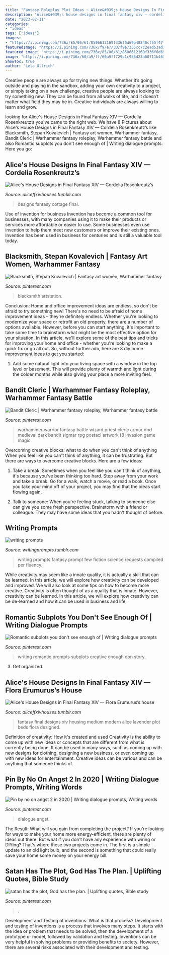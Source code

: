 ```yaml
---
title: "Fantasy Roleplay Plot Ideas ~ Alice&#039;s House Designs In Final Fantasy Xiv — Cordelia Rosenkreutz’s"
description: "Alice&#039;s house designs in final fantasy xiv — cordelia rosenkreutz’s"
date: "2023-02-11"
categories:
- "ideas"
tags: ["ideas"]
images:
- "https://i.pinimg.com/736x/85/06/61/8506612169f336f6d69b48240cf55f47--romantic-writing-prompts-story-inspiration.jpg"
featuredImage: "https://i.pinimg.com/736x/f9/e7/33/f9e7335cc7c2ead53ad7b9adafa62a42.jpg"
featured_image: "https://i.pinimg.com/736x/85/06/61/8506612169f336f6d69b48240cf55f47--romantic-writing-prompts-story-inspiration.jpg"
image: "https://i.pinimg.com/736x/60/a9/ff/60a9ff729c1c956d23a00711b463dc5f.jpg"
ShowToc: true
author: "Lela Ullrich"
---
```



Creative people are always up for trying new things. Whether it’s going outside and playing in the sandbox, adding your own creativity to a project, or simply taking on a new challenge, creative people are always looking to try something new. They can be found from all walks of life, and it doesn’t matter what field they may be in. Creative individuals are always willing to learn and grow.

	

		
looking for Alice&#039;s House Designs in Final Fantasy XIV — Cordelia Rosenkreutz’s you've came to the right web. We have 8 Pictures about Alice&#039;s House Designs in Final Fantasy XIV — Cordelia Rosenkreutz’s like Blacksmith, Stepan Kovalevich | Fantasy art women, Warhammer fantasy, Bandit Cleric | Warhammer fantasy roleplay, Warhammer fantasy battle and also Romantic subplots you don&#039;t see enough of | Writing dialogue prompts. Here you go:
		
    
## Alice&#039;s House Designs In Final Fantasy XIV — Cordelia Rosenkreutz’s

<img loading=lazy src="https://66.media.tumblr.com/f36ad597bc85aa2bdf3071d249c30898/tumblr_ozblwlWqXk1wheh1to8_1280.png" onerror="this.onerror=null;this.src='https://tse4.mm.bing.net/th?id=OIP.Z0vt8LQNM_qvkqHOw61RBwHaEK&amp;pid=15.1';" alt="Alice&#039;s House Designs in Final Fantasy XIV — Cordelia Rosenkreutz’s">

_Source: aliceffxivhouses.tumblr.com_

>designs fantasy cottage final. 

	

Use of invention for business
Invention has become a common tool for businesses, with many companies using it to make their products or services more affordable or easier to use. Some businesses even use invention to help them meet new customers or improve their existing ones. Invention has been used in business for centuries and is still a valuable tool today.

    
## Blacksmith, Stepan Kovalevich | Fantasy Art Women, Warhammer Fantasy

<img loading=lazy src="https://i.pinimg.com/736x/67/26/81/672681fd490d4b820c44bef88952975f--character-design-character-ideas.jpg" onerror="this.onerror=null;this.src='https://tse4.mm.bing.net/th?id=OIP.HB87sNbttqPfInKsMyktVwHaKx&amp;pid=15.1';" alt="Blacksmith, Stepan Kovalevich | Fantasy art women, Warhammer fantasy">

_Source: pinterest.com_

>blacksmith artstation. 

	

Conclusion: Home and office improvement ideas are endless, so don't be afraid to try something new!
There's no need to be afraid of home improvement ideas – they're definitely endless. Whether you're looking to modernize your space or retrofit an old property, there are a number of options available. However, before you can start anything, it's important to take some time to brainstorm what might be the most effective option for your situation. In this article, we'll explore some of the best tips and tricks for improving your home and office - whether you're looking to make a quick fix or go all out. So, without further ado, here are 8 diy home improvement ideas to get you started: 
1) Add some natural light into your living space with a window in the top level or basement. This will provide plenty of warmth and light during the colder months while also giving your place a more inviting feel.

    
## Bandit Cleric | Warhammer Fantasy Roleplay, Warhammer Fantasy Battle

<img loading=lazy src="https://i.pinimg.com/736x/c8/26/fe/c826fe3cc9de0af77a6bdfd70dad9247.jpg" onerror="this.onerror=null;this.src='https://tse1.mm.bing.net/th?id=OIP.Tn6oY-KtMA6sA92VHDAHygHaK4&amp;pid=15.1';" alt="Bandit Cleric | Warhammer fantasy roleplay, Warhammer fantasy battle">

_Source: pinterest.com_

>warhammer warrior fantasy battle wizard priest cleric armor dnd medieval dark bandit sigmar rpg postaci artwork f8 invasion game magic. 

	

Overcoming creative blocks: what to do when you can't think of anything
When you feel like you can't think of anything, it can be frustrating. But there are ways to overcome creative blocks. Here are a few ideas: 
1. Take a break: Sometimes when you feel like you can't think of anything, it's because you've been thinking too hard. Step away from your work and take a break. Go for a walk, watch a movie, or read a book. Once you take your mind off of your project, you may find that the ideas start flowing again.

2. Talk to someone: When you're feeling stuck, talking to someone else can give you some fresh perspective. Brainstorm with a friend or colleague. They may have some ideas that you hadn't thought of before.


    
## Writing Prompts

<img loading=lazy src="http://24.media.tumblr.com/655997623021b4ab71852b02644ba972/tumblr_meq0b0N0Uf1qee12to7_1280.png" onerror="this.onerror=null;this.src='https://tse4.mm.bing.net/th?id=OIP.BjlcjoH2C5rwCZ3p9sFA8wHaFj&amp;pid=15.1';" alt="writing prompts">

_Source: writingprompts.tumblr.com_

>writing prompts fantasy prompt few fiction science requests compiled per fluency. 

	

While creativity may seem like a innate quality, it is actually a skill that can be learned. In this article, we will explore how creativity can be developed and improved. We will also look at some tips on how to become more creative.
Creativity is often thought of as a quality that is innate. However, creativity can be learned. In this article, we will explore how creativity can be de-learned and how it can be used in business and life.

    
## Romantic Subplots You Don&#039;t See Enough Of | Writing Dialogue Prompts

<img loading=lazy src="https://i.pinimg.com/736x/85/06/61/8506612169f336f6d69b48240cf55f47--romantic-writing-prompts-story-inspiration.jpg" onerror="this.onerror=null;this.src='https://tse1.mm.bing.net/th?id=OIP.Tn8EObHELr4eN9BdVTW0kAELDp&amp;pid=15.1';" alt="Romantic subplots you don&#039;t see enough of | Writing dialogue prompts">

_Source: pinterest.com_

>writing romantic prompts subplots creative enough don story. 

	

3. Get organized.

    
## Alice&#039;s House Designs In Final Fantasy XIV — Flora Erumurus’s House

<img loading=lazy src="https://66.media.tumblr.com/271fcb41269c854629551e3f77b37167/tumblr_ozl5txt7u41wheh1to2_1280.png" onerror="this.onerror=null;this.src='https://tse3.mm.bing.net/th?id=OIP.258nKiiGLuq3QS9CZf7eeAHaEK&amp;pid=15.1';" alt="Alice&#039;s House Designs in Final Fantasy XIV — Flora Erumurus’s house">

_Source: aliceffxivhouses.tumblr.com_

>fantasy final designs xiv housing medium modern alice lavender plot beds flora designed. 

	

Definition of creativity: How it's created and used
Creativity is the ability to come up with new ideas or concepts that are different from what is currently being done. It can be used in many ways, such as coming up with new designs for clothing, designing a new business, or even coming up with new ideas for entertainment. Creative ideas can be various and can be anything that someone thinks of.

    
## Pin By No On Angst 2 In 2020 | Writing Dialogue Prompts, Writing Words

<img loading=lazy src="https://i.pinimg.com/736x/f9/e7/33/f9e7335cc7c2ead53ad7b9adafa62a42.jpg" onerror="this.onerror=null;this.src='https://tse2.mm.bing.net/th?id=OIP._eBJVpFmZ7yZW2mhQz67qgHaNJ&amp;pid=15.1';" alt="Pin by no on angst 2 in 2020 | Writing dialogue prompts, Writing words">

_Source: pinterest.com_

>dialogue angst. 

	

The Result: What will you gain from completing the project?
If you're looking for ways to make your home more energy-efficient, there are plenty of ideas out there. But what if you don't have any experience with wiring or DIYing? That's where these two projects come in. The first is a simple update to an old light bulb, and the second is something that could really save your home some money on your energy bill.

    
## Satan Has The Plot, God Has The Plan. | Uplifting Quotes, Bible Study

<img loading=lazy src="https://i.pinimg.com/736x/60/a9/ff/60a9ff729c1c956d23a00711b463dc5f.jpg" onerror="this.onerror=null;this.src='https://tse1.mm.bing.net/th?id=OIP.OLljrZ0TB-_1GXUUcMvKUAHaLG&amp;pid=15.1';" alt="satan has the plot, God has the plan. | Uplifting quotes, Bible study">

_Source: pinterest.com_

>. 

	

Development and Testing of inventions: What is that process?
Development and testing of inventions is a process that involves many steps. It starts with the idea or problem that needs to be solved, then the development of a prototype or model, followed by validation and testing. Inventions can be very helpful in solving problems or providing benefits to society. However, there are several risks associated with their development and testing.

